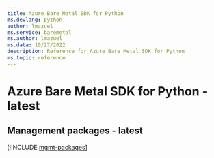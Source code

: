 ```yaml
---
title: Azure Bare Metal SDK for Python
ms.devlang: python
author: lmazuel
ms.service: baremetal
ms.author: lmazuel
ms.data: 10/27/2022
description: Reference for Azure Bare Metal SDK for Python
ms.topic: reference
---
```

# Azure Bare Metal SDK for Python - latest

## Management packages - latest
[!INCLUDE [mgmt-packages](bare-metal-mgmt-index.md)]